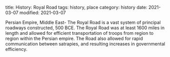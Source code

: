 title: History: Royal Road
tags: history, place
category: history
date: 2021-03-07
modified: 2021-03-07


Persian Empire, Middle East-
The Royal Road is a
vast system of principal roadways constructed, 500 BCE.
 The
Royal Road was at least 1600 miles in length and allowed for efficient
transportation of troops from region to region within the Persian empire.
The Road also allowed for rapid communication between satrapies, and
resulting increases in governmental efficiency.




